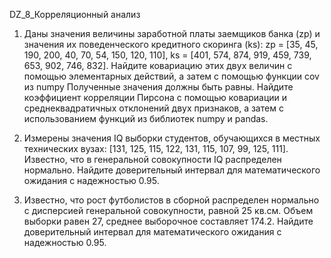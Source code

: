 DZ_8_Корреляционный анализ

1. Даны значения величины заработной платы заемщиков банка (zp) и значения их поведенческого кредитного скоринга (ks):
   zp = [35, 45, 190, 200, 40, 70, 54, 150, 120, 110], ks = [401, 574, 874, 919, 459, 739, 653, 902, 746, 832].
   Найдите ковариацию этих двух величин с помощью элементарных действий, а затем с помощью функции cov из numpy Полученные значения должны быть равны.
   Найдите коэффициент корреляции Пирсона с помощью ковариации и среднеквадратичных отклонений двух признаков,
   а затем с использованием функций из библиотек numpy и pandas.
   
3. Измерены значения IQ выборки студентов, обучающихся в местных технических вузах: [131, 125, 115, 122, 131, 115, 107, 99, 125, 111].
   Известно, что в генеральной совокупности IQ распределен нормально. Найдите доверительный интервал для математического ожидания с надежностью 0.95.
   
4. Известно, что рост футболистов в сборной распределен нормально с дисперсией генеральной совокупности, равной 25 кв.см. Объем выборки равен 27, среднее выборочное составляет 174.2.
   Найдите доверительный интервал для математического ожидания с надежностью 0.95.
